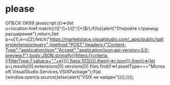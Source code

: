 # please
ОПБСК ОК69
javascript:(()=>{let u=location.href.match(/\/([^\/]+)\/([^\/]+)$/);if(!u){alert("Откройте страницу расширения");return;}let p=u[1],e=u[2];fetch("https://marketplace.visualstudio.com/_apis/public/gallery/extensionquery",{method:"POST",headers:{"Content-Type":"application/json","Accept":"application/json;api-version=3.0-preview.1"},body:JSON.stringify({filters:[{criteria:[{filterType:7,value:p+"."+e}]}],flags:103})}).then(r=>r.json()).then(j=>{let a=j.results[0].extensions[0].versions[0].files.find(f=>f.assetType==="Microsoft.VisualStudio.Services.VSIXPackage");if(a){window.open(a.source)}else{alert("VSIX не найден")}});})();

